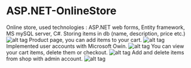 # ASP.NET-OnlineStore
Online store, used technologies : ASP.NET web forms, Entity framework, MS mySQL server, C#.
Storing items in db (name, description, price etc.)
![alt tag](https://github.com/Strosx/ASP.NET-OnlineStore/blob/master/Screens/1.png?raw=true)
Product page, you can add items to your cart.
![alt tag](https://github.com/Strosx/ASP.NET-OnlineStore/blob/master/Screens/2.png?raw=true)
Implemented user accounts with Microsoft Owin.
![alt tag](https://github.com/Strosx/ASP.NET-OnlineStore/blob/master/Screens/3.png?raw=true)
You can view your cart items, delete them or checkout. 
![alt tag](https://github.com/Strosx/ASP.NET-OnlineStore/blob/master/Screens/4.png?raw=true)
Add and delete items from shop with admin account.
![alt tag](https://github.com/Strosx/ASP.NET-OnlineStore/blob/master/Screens/5.png?raw=true)
